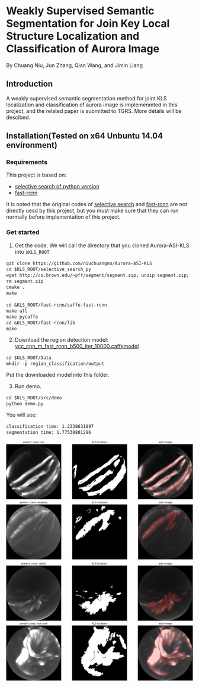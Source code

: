# Weakly Supervised Semantic Segmentation for Join Key Local Structure Localization and Classification of Aurora Image
By Chuang Niu, Jun Zhang, Qian Wang, and Jimin Liang

## Introduction
A weakly supervised semantic segmentation method for joint KLS localization and classification of aurora image is implemenmted in this project, and the related paper is submitted to TGRS. More details will be descibed. 

## Installation(Tested on x64 Unbuntu 14.04 environment)

### Requirements
This project is based on:
* [selective search of python version](https://github.com/BradNeuberg/selective_search_py)
* [fast-rcnn](https://github.com/rbgirshick/fast-rcnn)

It is noted that the original codes of [selective search](https://github.com/BradNeuberg/selective_search_py) and [fast-rcnn](https://github.com/rbgirshick/fast-rcnn)
are not directly uesd by this project, but you must make sure that they can run normally before implementation of this project.

### Get started
1. Get the code. We will call the directory that you cloned Aurora-ASI-KLS into `$KLS_ROOT`

```
git clone https://github.com/niuchuangnn/Aurora-ASI-KLS
cd $KLS_ROOT/selective_search_py
wget http://cs.brown.edu/~pff/segment/segment.zip; unzip segment.zip; rm segment.zip
cmake .
make

cd &KLS_ROOT/fast-rcnn/caffe-fast-rcnn
make all
make pycaffe
cd &KLS_ROOT/fast-rcnn/lib
make

```
2. Download the region detection model: [vcc_cnn_m_fast_rcnn_b500_iter_10000.caffemodel](https://1drv.ms/u/s!ArnlNXPnKNAKjQWsM4hsLuvu8cNW)

```
cd $KLS_ROOT/Data
mkdir -p region_classification/output
```
Put the downloaded model into this folder.

3. Run demo.

```
cd $KLS_ROOT/src/demo
python demo.py
```
You will see:
```
classification time: 1.2338631897
segmentation time: 1.77530801296
```
![arc](https://github.com/niuchuangnn/Aurora-ASI-KLS/blob/master/Data/demo_examples/a_r.png)
![drapery](https://github.com/niuchuangnn/Aurora-ASI-KLS/blob/master/Data/demo_examples/D_r.png)
![radial](https://github.com/niuchuangnn/Aurora-ASI-KLS/blob/master/Data/demo_examples/R_r.png)
![hot-spot](https://github.com/niuchuangnn/Aurora-ASI-KLS/blob/master/Data/demo_examples/HS_r.png)
